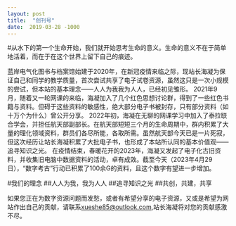 ```yaml
---
layout: post
title:  "创刊号"
date:  2019-03-28 -1000
---
```

#从水下的第一个生命开始，我们就开始思考生命的意义。生命的意义不在于简单地活着，而在于在这个世界上留下自己的痕迹。

蓝岸电气化图书与档案馆始建于2020年，在新冠疫情来临之际，现站长海凝为保证自己和同学的教学质量，首次尝试共享了电子试卷资源，虽然这只是一次小规模的尝试，但本站的基本理念——人人为我我为人人，已经初见雏形。
2021年9月，随着又一轮网课的来临，海凝加入了几个红色思想讨论群，得到了一些红色书籍与资料。但碍于这些资料的敏感性，绝大部分电子书被封存，只有部分资料（如十万个为什么）曾公开分享。
2022年初，海凝在无聊的网课学习中加入了泰拉联合学会，并担任航天部副部长。在航天部短短三个月的生命周期中，群内积累了大量的理化领域资料，群员们各尽所能，各取所需。虽然航天部今天已是一片死寂，但这次经历让站长海凝积累了大批电子书，也形成了本站所认同的基本价值观——追寻知识之光。
在疫情结束，春暖花开的2023年，海凝又发起了电子化古旧资料，并收集旧电脑中数据资料的活动，卓有成效。截至今天（2023年4月29日），“数字考古”行动已积累了100余G的资料，且这个数字有望进一步增加。

#我们的理念
##人人为我，我为人人
##追寻知识之光
##共创，共建，共享

如果您正在为数字资源问题而发愁，或者有希望分享的电子资源，又或是希望为网站作出自己的贡献，请联系[xueshe85@outlook.com][site-email],站长海凝将对您的贡献感激不尽。

[site-email]:xueshe85@outlook.com
